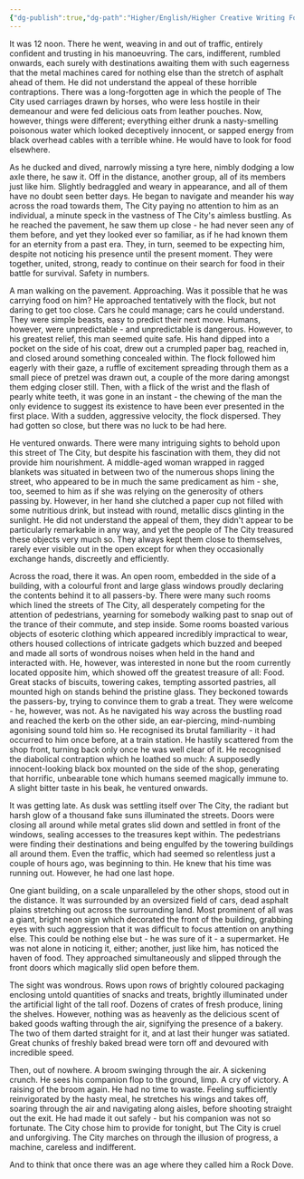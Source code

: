 ```yaml
---
{"dg-publish":true,"dg-path":"Higher/English/Higher Creative Writing Folio Piece - Columba.md","dg-permalink":"english/columba","permalink":"/english/columba/","created":"","updated":""}
---
```



It was 12 noon. There he went, weaving in and out of traffic, entirely confident and trusting in his manoeuvring. The cars, indifferent, rumbled onwards, each surely with destinations awaiting them with such eagerness that the metal machines cared for nothing else than the stretch of asphalt ahead of them. He did not understand the appeal of these horrible contraptions. There was a long-forgotten age in which the people of The City used carriages drawn by horses, who were less hostile in their demeanour and were fed delicious oats from leather pouches. Now, however, things were different; everything either drunk a nasty-smelling poisonous water which looked deceptively innocent, or sapped energy from black overhead cables with a terrible whine. He would have to look for food elsewhere.

As he ducked and dived, narrowly missing a tyre here, nimbly dodging a low axle there, he saw it. Off in the distance, another group, all of its members just like him. Slightly bedraggled and weary in appearance, and all of them have no doubt seen better days. He began to navigate and meander his way across the road towards them, The City paying no attention to him as an individual, a minute speck in the vastness of The City's aimless bustling. As he reached the pavement, he saw them up close - he had never seen any of them before, and yet they looked ever so familiar, as if he had known them for an eternity from a past era. They, in turn, seemed to be expecting him, despite not noticing his presence until the present moment. They were together, united, strong, ready to continue on their search for food in their battle for survival. Safety in numbers.

A man walking on the pavement. Approaching. Was it possible that he was carrying food on him? He approached tentatively with the flock, but not daring to get too close. Cars he could manage; cars he could understand. They were simple beasts, easy to predict their next move. Humans, however, were unpredictable - and unpredictable is dangerous. However, to his greatest relief, this man seemed quite safe. His hand dipped into a pocket on the side of his coat, drew out a crumpled paper bag, reached in, and closed around something concealed within. The flock followed him eagerly with their gaze, a ruffle of excitement spreading through them as a small piece of pretzel was drawn out, a couple of the more daring amongst them edging closer still. Then, with a flick of the wrist and the flash of pearly white teeth, it was gone in an instant - the chewing of the man the only evidence to suggest its existence to have been ever presented in the first place. With a sudden, aggressive velocity, the flock dispersed. They had gotten so close, but there was no luck to be had here.

He ventured onwards. There were many intriguing sights to behold upon this street of The City, but despite his fascination with them, they did not provide him nourishment. A middle-aged woman wrapped in ragged blankets was situated in between two of the numerous shops lining the street, who appeared to be in much the same predicament as him - she, too, seemed to him as if she was relying on the generosity of others passing by. However, in her hand she clutched a paper cup not filled with some nutritious drink, but instead with round, metallic discs glinting in the sunlight. He did not understand the appeal of them, they didn't appear to be particularly remarkable in any way, and yet the people of The City treasured these objects very much so. They always kept them close to themselves, rarely ever visible out in the open except for when they occasionally exchange hands, discreetly and efficiently.

Across the road, there it was. An open room, embedded in the side of a building, with a colourful front and large glass windows proudly declaring the contents behind it to all passers-by. There were many such rooms which lined the streets of The City, all desperately competing for the attention of pedestrians, yearning for somebody walking past to snap out of the trance of their commute, and step inside. Some rooms boasted various objects of esoteric clothing which appeared incredibly impractical to wear, others housed collections of intricate gadgets which buzzed and beeped and made all sorts of wondrous noises when held in the hand and interacted with. He, however, was interested in none but the room currently located opposite him, which showed off the greatest treasure of all: Food. Great stacks of biscuits, towering cakes, tempting assorted pastries, all mounted high on stands behind the pristine glass. They beckoned towards the passers-by, trying to convince them to grab a treat. They were welcome - he, however, was not. As he navigated his way across the bustling road and reached the kerb on the other side, an ear-piercing, mind-numbing agonising sound told him so. He recognised its brutal familiarity - it had occurred to him once before, at a train station. He hastily scattered from the shop front, turning back only once he was well clear of it. He recognised the diabolical contraption which he loathed so much: A supposedly innocent-looking black box mounted on the side of the shop, generating that horrific, unbearable tone which humans seemed magically immune to. A slight bitter taste in his beak, he ventured onwards.

It was getting late. As dusk was settling itself over The City, the radiant but harsh glow of a thousand fake suns illuminated the streets. Doors were closing all around while metal grates slid down and settled in front of the windows, sealing accesses to the treasures kept within. The pedestrians were finding their destinations and being engulfed by the towering buildings all around them. Even the traffic, which had seemed so relentless just a couple of hours ago, was beginning to thin. He knew that his time was running out. However, he had one last hope.

One giant building, on a scale unparalleled by the other shops, stood out in the distance. It was surrounded by an oversized field of cars, dead asphalt plains stretching out across the surrounding land. Most prominent of all was a giant, bright neon sign which decorated the front of the building, grabbing eyes with such aggression that it was difficult to focus attention on anything else. This could be nothing else but - he was sure of it - a supermarket. He was not alone in noticing it, either; another, just like him, has noticed the haven of food. They approached simultaneously and slipped through the front doors which magically slid open before them.

The sight was wondrous. Rows upon rows of brightly coloured packaging enclosing untold quantities of snacks and treats, brightly illuminated under the artificial light of the tall roof. Dozens of crates of fresh produce, lining the shelves. However, nothing was as heavenly as the delicious scent of baked goods wafting through the air, signifying the presence of a bakery. The two of them darted straight for it, and at last their hunger was satiated. Great chunks of freshly baked bread were torn off and devoured with incredible speed.

Then, out of nowhere. A broom swinging through the air. A sickening crunch. He sees his companion flop to the ground, limp. A cry of victory. A raising of the broom again. He had no time to waste. Feeling sufficiently reinvigorated by the hasty meal, he stretches his wings and takes off, soaring through the air and navigating along aisles, before shooting straight out the exit. He had made it out safely - but his companion was not so fortunate. The City chose him to provide for tonight, but The City is cruel and unforgiving. The City marches on through the illusion of progress, a machine, careless and indifferent.

And to think that once there was an age where they called him a Rock Dove.
